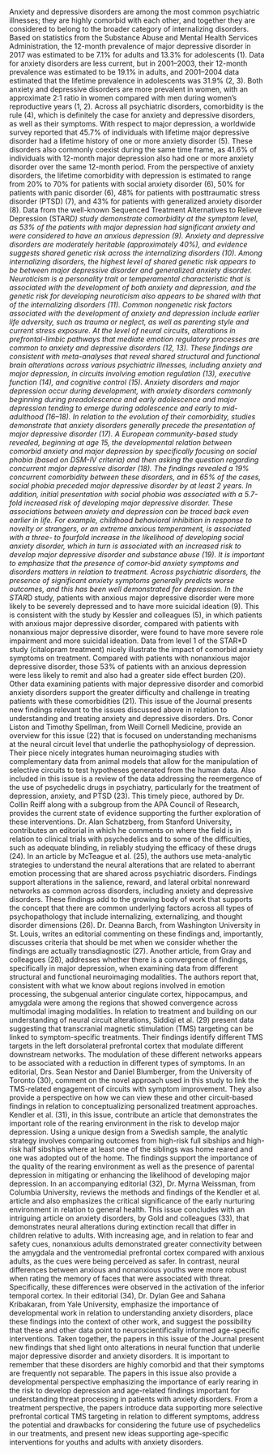 Anxiety and depressive disorders are among the most common psychiatric illnesses; they are highly comorbid with each other, and together they are considered to belong to the broader category of internalizing disorders. Based on statistics from the Substance Abuse and Mental Health Services Administration, the 12-month prevalence of major depressive disorder in 2017 was estimated to be 7.1% for adults and 13.3% for adolescents (1). Data for anxiety disorders are less current, but in 2001–2003, their 12-month prevalence was estimated to be 19.1% in adults, and 2001–2004 data estimated that the lifetime prevalence in adolescents was 31.9% (2, 3). Both anxiety and depressive disorders are more prevalent in women, with an approximate 2:1 ratio in women compared with men during women’s reproductive years (1, 2).
Across all psychiatric disorders, comorbidity is the rule (4), which is definitely the case for anxiety and depressive disorders, as well as their symptoms. With respect to major depression, a worldwide survey reported that 45.7% of individuals with lifetime major depressive disorder had a lifetime history of one or more anxiety disorder (5). These disorders also commonly coexist during the same time frame, as 41.6% of individuals with 12-month major depression also had one or more anxiety disorder over the same 12-month period. From the perspective of anxiety disorders, the lifetime comorbidity with depression is estimated to range from 20% to 70% for patients with social anxiety disorder (6), 50% for patients with panic disorder (6), 48% for patients with posttraumatic stress disorder (PTSD) (7), and 43% for patients with generalized anxiety disorder (8). Data from the well-known Sequenced Treatment Alternatives to Relieve Depression (STAR*D) study demonstrate comorbidity at the symptom level, as 53% of the patients with major depression had significant anxiety and were considered to have an anxious depression (9).
Anxiety and depressive disorders are moderately heritable (approximately 40%), and evidence suggests shared genetic risk across the internalizing disorders (10). Among internalizing disorders, the highest level of shared genetic risk appears to be between major depressive disorder and generalized anxiety disorder. Neuroticism is a personality trait or temperamental characteristic that is associated with the development of both anxiety and depression, and the genetic risk for developing neuroticism also appears to be shared with that of the internalizing disorders (11). Common nongenetic risk factors associated with the development of anxiety and depression include earlier life adversity, such as trauma or neglect, as well as parenting style and current stress exposure. At the level of neural circuits, alterations in prefrontal-limbic pathways that mediate emotion regulatory processes are common to anxiety and depressive disorders (12, 13). These findings are consistent with meta-analyses that reveal shared structural and functional brain alterations across various psychiatric illnesses, including anxiety and major depression, in circuits involving emotion regulation (13), executive function (14), and cognitive control (15).
Anxiety disorders and major depression occur during development, with anxiety disorders commonly beginning during preadolescence and early adolescence and major depression tending to emerge during adolescence and early to mid-adulthood (16–18). In relation to the evolution of their comorbidity, studies demonstrate that anxiety disorders generally precede the presentation of major depressive disorder (17). A European community-based study revealed, beginning at age 15, the developmental relation between comorbid anxiety and major depression by specifically focusing on social phobia (based on DSM-IV criteria) and then asking the question regarding concurrent major depressive disorder (18). The findings revealed a 19% concurrent comorbidity between these disorders, and in 65% of the cases, social phobia preceded major depressive disorder by at least 2 years. In addition, initial presentation with social phobia was associated with a 5.7-fold increased risk of developing major depressive disorder. These associations between anxiety and depression can be traced back even earlier in life. For example, childhood behavioral inhibition in response to novelty or strangers, or an extreme anxious temperament, is associated with a three- to fourfold increase in the likelihood of developing social anxiety disorder, which in turn is associated with an increased risk to develop major depressive disorder and substance abuse (19).
It is important to emphasize that the presence of comor‐bid anxiety symptoms and disorders matters in relation to treatment. Across psychiatric disorders, the presence of significant anxiety symptoms generally predicts worse outcomes, and this has been well demonstrated for depression. In the STAR*D study, patients with anxious major depressive disorder were more likely to be severely depressed and to have more suicidal ideation (9). This is consistent with the study by Kessler and colleagues (5), in which patients with anxious major depressive disorder, compared with patients with nonanxious major depressive disorder, were found to have more severe role impairment and more suicidal ideation. Data from level 1 of the STAR*D study (citalopram treatment) nicely illustrate the impact of comorbid anxiety symptoms on treatment. Compared with patients with nonanxious major depressive disorder, those 53% of patients with an anxious depression were less likely to remit and also had a greater side effect burden (20). Other data examining patients with major depressive disorder and comorbid anxiety disorders support the greater difficulty and challenge in treating patients with these comorbidities (21).
This issue of the Journal presents new findings relevant to the issues discussed above in relation to understanding and treating anxiety and depressive disorders. Drs. Conor Liston and Timothy Spellman, from Weill Cornell Medicine, provide an overview for this issue (22) that is focused on understanding mechanisms at the neural circuit level that underlie the pathophysiology of depression. Their piece nicely integrates human neuroimaging studies with complementary data from animal models that allow for the manipulation of selective circuits to test hypotheses generated from the human data. Also included in this issue is a review of the data addressing the reemergence of the use of psychedelic drugs in psychiatry, particularly for the treatment of depression, anxiety, and PTSD (23). This timely piece, authored by Dr. Collin Reiff along with a subgroup from the APA Council of Research, provides the current state of evidence supporting the further exploration of these interventions. Dr. Alan Schatzberg, from Stanford University, contributes an editorial in which he comments on where the field is in relation to clinical trials with psychedelics and to some of the difficulties, such as adequate blinding, in reliably studying the efficacy of these drugs (24).
In an article by McTeague et al. (25), the authors use meta-analytic strategies to understand the neural alterations that are related to aberrant emotion processing that are shared across psychiatric disorders. Findings support alterations in the salience, reward, and lateral orbital nonreward networks as common across disorders, including anxiety and depressive disorders. These findings add to the growing body of work that supports the concept that there are common underlying factors across all types of psychopathology that include internalizing, externalizing, and thought disorder dimensions (26). Dr. Deanna Barch, from Washington University in St. Louis, writes an editorial commenting on these findings and, importantly, discusses criteria that should be met when we consider whether the findings are actually transdiagnostic (27).
Another article, from Gray and colleagues (28), addresses whether there is a convergence of findings, specifically in major depression, when examining data from different structural and functional neuroimaging modalities. The authors report that, consistent with what we know about regions involved in emotion processing, the subgenual anterior cingulate cortex, hippocampus, and amygdala were among the regions that showed convergence across multimodal imaging modalities.
In relation to treatment and building on our understanding of neural circuit alterations, Siddiqi et al. (29) present data suggesting that transcranial magnetic stimulation (TMS) targeting can be linked to symptom-specific treatments. Their findings identify different TMS targets in the left dorsolateral prefrontal cortex that modulate different downstream networks. The modulation of these different networks appears to be associated with a reduction in different types of symptoms. In an editorial, Drs. Sean Nestor and Daniel Blumberger, from the University of Toronto (30), comment on the novel approach used in this study to link the TMS-related engagement of circuits with symptom improvement. They also provide a perspective on how we can view these and other circuit-based findings in relation to conceptualizing personalized treatment approaches.
Kendler et al. (31), in this issue, contribute an article that demonstrates the important role of the rearing environment in the risk to develop major depression. Using a unique design from a Swedish sample, the analytic strategy involves comparing outcomes from high-risk full sibships and high-risk half sibships where at least one of the siblings was home reared and one was adopted out of the home. The findings support the importance of the quality of the rearing environment as well as the presence of parental depression in mitigating or enhancing the likelihood of developing major depression. In an accompanying editorial (32), Dr. Myrna Weissman, from Columbia University, reviews the methods and findings of the Kendler et al. article and also emphasizes the critical significance of the early nurturing environment in relation to general health.
This issue concludes with an intriguing article on anxiety disorders, by Gold and colleagues (33), that demonstrates neural alterations during extinction recall that differ in children relative to adults. With increasing age, and in relation to fear and safety cues, nonanxious adults demonstrated greater connectivity between the amygdala and the ventromedial prefrontal cortex compared with anxious adults, as the cues were being perceived as safer. In contrast, neural differences between anxious and nonanxious youths were more robust when rating the memory of faces that were associated with threat. Specifically, these differences were observed in the activation of the inferior temporal cortex. In their editorial (34), Dr. Dylan Gee and Sahana Kribakaran, from Yale University, emphasize the importance of developmental work in relation to understanding anxiety disorders, place these findings into the context of other work, and suggest the possibility that these and other data point to neuroscientifically informed age-specific interventions.
Taken together, the papers in this issue of the Journal present new findings that shed light onto alterations in neural function that underlie major depressive disorder and anxiety disorders. It is important to remember that these disorders are highly comorbid and that their symptoms are frequently not separable. The papers in this issue also provide a developmental perspective emphasizing the importance of early rearing in the risk to develop depression and age-related findings important for understanding threat processing in patients with anxiety disorders. From a treatment perspective, the papers introduce data supporting more selective prefrontal cortical TMS targeting in relation to different symptoms, address the potential and drawbacks for considering the future use of psychedelics in our treatments, and present new ideas supporting age-specific interventions for youths and adults with anxiety disorders.
